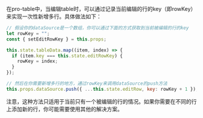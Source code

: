 在pro-table中，当编辑table时，可以通过记录当前编辑的行的key（即rowKey）来实现一次性新增多行。具体做法如下：

```javascript
// 假设你的dataSource是一个数组，你可以通过下面的方式获取到当前被编辑的行的key
let rowKey = "";
const { setEditRowKey } = this.props;

this.state.tableData.map((item, index) => {
  if (item.key === this.state.editRowKey) {
    rowKey = index;
  }
});

// 然后在你需要新增多行的地方，通过rowKey来调用dataSource的push方法
this.props.dataSource.push({ ...this.state.editRow, key: rowKey + 1 });
```

注意，这种方法只适用于当前只有一个被编辑的行的情况。如果你需要在不同的行上添加新的行，你可能需要使用其他的解决方案。
